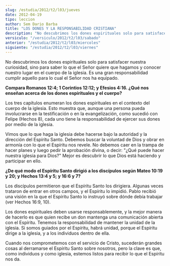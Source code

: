 ```yaml
---
slug: /estudia/2012/t2/l03/jueves
date: 2012-04-19
tipo: leccion
author: Sem Dario Barba
title: "LOS DONES Y LA RESPONSABILIDAD CRISTIANA"
description: "No descubrimos los dones espirituales solo para satisfacer nuestra curiosidad,  sino para saber lo que el Señor quiere que hagamos y conocer nuestro lugar en  el cuerpo de la iglesia. Es una gran responsabilidad cumplir aquello para lo  cual el Señor nos ha equipado."
versiculo: "/versiculo/2012/t2/l03/sabado"
anterior: "/estudia/2012/t2/l03/miercoles"
siguiente: "/estudia/2012/t2/l03/viernes"
---
```


No descubrimos los dones espirituales solo para satisfacer nuestra curiosidad, sino para saber lo que el Señor quiere que hagamos y conocer nuestro lugar en el cuerpo de la iglesia. Es una gran responsabilidad cumplir aquello para lo cual el Señor nos ha equipado.

**Compara Romanos 12:4; 1 Corintios 12:12; y Efesios 4:16. ¿Qué nos enseñan acerca de los dones espirituales y el cuerpo?**

Los tres capítulos enumeran los dones espirituales en el contexto del cuerpo de la iglesia. Esto muestra que, aunque una persona pueda involucrarse en la testificación o en la evangelización, como sucedió con Felipe (Hechos 8), cada uno tiene la responsabilidad de ejercer sus dones por medio de la iglesia.

Vimos que lo que haga la iglesia debe hacerse bajo la autoridad y la dirección del Espíritu Santo. Debemos buscar la voluntad de Dios y obrar en armonía con lo que el Espíritu nos revele. No debemos caer en la trampa de hacer planes y luego pedir la aprobación divina, o decir: "¿Qué puede hacer nuestra iglesia para Dios?" Mejor es descubrir lo que Dios está haciendo y participar en ello.

**¿De qué modo el Espíritu Santo dirigió a los discípulos según Mateo 10:19 y 20; y Hechos 13:4 y 5; y 16:6 y 7?**

Los discípulos permitieron que el Espíritu Santo los dirigiera. Algunas veces trataron de entrar en otros campos, y el Espíritu lo impidió. Pablo recibió una visión en la que el Espíritu Santo lo instruyó sobre dónde debía trabajar (ver Hechos 16:9, 10).

Los dones espirituales deben usarse responsablemente, y la mejor manera de hacerlo es que quien recibe un don mantenga una comunicación abierta con el Espíritu. Tenemos la responsabilidad de mantener la unidad de la iglesia. Si somos guiados por el Espíritu, habrá unidad, porque el Espíritu dirige a la iglesia, y a los individuos dentro de ella.

Cuando nos comprometemos con el servicio de Cristo, sucederán grandes cosas al derramarse el Espíritu Santo sobre nosotros, pero la clave es que, como individuos y como iglesia, estemos listos para recibir lo que el Espíritu nos da.
